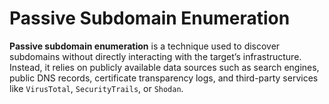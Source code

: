 # Passive Subdomain Enumeration

**Passive subdomain enumeration** is a technique used to discover subdomains without directly interacting with the target’s infrastructure. Instead, it relies on publicly available data sources such as search engines, public DNS records, certificate transparency logs, and third-party services like `VirusTotal`, `SecurityTrails`, or `Shodan`.

